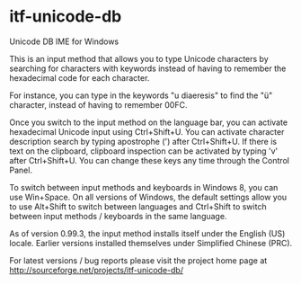 ﻿itf-unicode-db
==============

Unicode DB IME for Windows

This is an input method that allows you to type Unicode characters by searching for characters with keywords instead of having to remember the hexadecimal code for each character.

For instance, you can type in the keywords "u diaeresis" to find the "ü" character, instead of having to remember 00FC.

Once you switch to the input method on the language bar, you can activate hexadecimal Unicode input using Ctrl+Shift+U. You can activate character description search by typing apostrophe (') after Ctrl+Shift+U. If there is text on the clipboard, clipboard inspection can be activated by typing 'v' after Ctrl+Shift+U. You can change these keys any time through the Control Panel.

To switch between input methods and keyboards in Windows 8, you can use Win+Space. On all versions of Windows, the default settings allow you to use Alt+Shift to switch between languages and Ctrl+Shift to switch between input methods / keyboards in the same language.

As of version 0.99.3, the input method installs itself under the English (US) locale. Earlier versions installed themselves under Simplified Chinese (PRC).

For latest versions / bug reports please visit the project home page at http://sourceforge.net/projects/itf-unicode-db/

